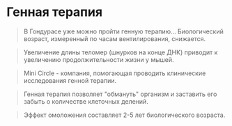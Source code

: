 # Генная терапия

> В Гондурасе уже можно пройти генную терапию... Биологический возраст, измеренный по часам вентилирования, снижается.

> Увеличение длины теломер (шнурков на конце ДНК) приводит к увеличению продолжительности жизни у мышей.

> Mini Circle - компания, помогающая проводить клинические исследования генной терапии.

> Генная терапия позволяет "обмануть" организм и заставить его забыть о количестве клеточных делений.

> Эффект омоложения составляет 2-5 лет биологического возраста.